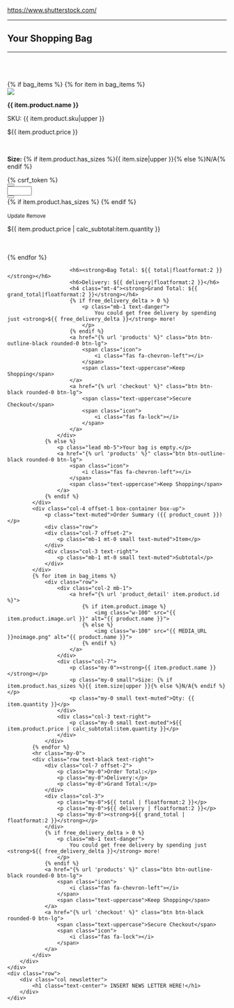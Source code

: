 https://www.shutterstock.com/
    <div class="container mb-2">
        <div class="row">
            <div class="col s-white-container "></div>
        </div>
        <div class="row">
            <div class="col">
                <hr>
                <h2 class="logo-f text-center mb-4">Your Shopping Bag</h2>
                <hr>
                <br>
                <br>
                <br>
            </div>
        </div>
        <div class="row bg-color">
            <div class="col-6">
                {% if bag_items %}
                    {% for item in bag_items %}
                        <div class="box-container s-box-left">
                            <div class="row">
                                <div class="col">
                                    <img class="bag-img" src="{{ item.product.image.url }}">
                                </div>
                                <div class="col">
                                    <p class="my-0"><strong>{{ item.product.name }}</strong></p>
                                    <p class="my-0 small text-muted">SKU: {{ item.product.sku|upper }}</p>
                                    <p class="my-0">${{ item.product.price }}</p>
                                </div>
                            </div>
                            <br>
                            <div class="row">
                                <div class="col-4">
                                    <p class="my-0"><strong>Size: </strong>{% if item.product.has_sizes %}{{ item.size|upper }}{% else %}N/A{% endif %}</p>
                                </div>
                                <div class="col-4">
                                    <form class="form update-form" method="POST" action="{% url 'adjust_bag' item.item_id %}">
                                        {% csrf_token %}
                                        <div class="form-group">
                                            <div class="input-group">
                                                <div class="input-group-prepend">
                                                    <button class="decrement-qty btn btn-sm btn-black rounded-0" 
                                                        data-item_id="{{ item.item_id }}" id="decrement-qty_{{ item.item_id }}">
                                                        <span>
                                                            <i class="fas fa-minus fa-sm"></i>
                                                        </span>
                                                    </button>
                                                </div>
                                                <input class="form-control form-control-sm qty_input" type="number"
                                                    name="quantity" value="{{ item.quantity }}" min="1" max="99"
                                                    data-item_id="{{ item.item_id }}"
                                                    id="id_qty_{{ item.item_id }}">
                                                <div class="input-group-append">
                                                    <button class="increment-qty btn btn-sm btn-black rounded-0"
                                                        data-item_id="{{ item.item_id }}" id="increment-qty_{{ item.item_id }}">
                                                        <span>
                                                            <i class="fas fa-plus fa-sm"></i>
                                                        </span>
                                                    </button>
                                                </div>
                                                {% if item.product.has_sizes %}
                                                    <input type="hidden" name="product_size" value="{{ item.size }}">
                                                {% endif %}
                                            </div>
                                        </div>
                                    </form>
                                    <a class="update-link text-info"><small>Update</small></a>
                                    <a class="remove-item text-danger float-right" id="remove_{{ item.item_id }}" data-product_size="{{ item.size }}"><small>Remove</small></a>  
                                </div>
                                <div class="col-4">
                                    <p class="my-0">  ${{ item.product.price | calc_subtotal:item.quantity }}</p>
                                </div>
                            </div>
                        </div>
                        <br>   
                    {% endfor %}
                    <br>
                    <div class="col-12 box-container box-up">

                        <h6><strong>Bag Total: ${{ total|floatformat:2 }}</strong></h6>
                        <h6>Delivery: ${{ delivery|floatformat:2 }}</h6>
                        <h4 class="mt-4"><strong>Grand Total: ${{ grand_total|floatformat:2 }}</strong></h4>
                        {% if free_delivery_delta > 0 %}
                            <p class="mb-1 text-danger">
                                You could get free delivery by spending just <strong>${{ free_delivery_delta }}</strong> more!
                            </p>
                        {% endif %}
                        <a href="{% url 'products' %}" class="btn btn-outline-black rounded-0 btn-lg">
                            <span class="icon">
                                <i class="fas fa-chevron-left"></i>
                            </span>
                            <span class="text-uppercase">Keep Shopping</span>
                        </a>
                        <a href="{% url 'checkout' %}" class="btn btn-black rounded-0 btn-lg">
                            <span class="text-uppercase">Secure Checkout</span>
                            <span class="icon">
                                <i class="fas fa-lock"></i>
                            </span>
                        </a>
                    </div>
                {% else %}
                    <p class="lead mb-5">Your bag is empty.</p>
                    <a href="{% url 'products' %}" class="btn btn-outline-black rounded-0 btn-lg">
                        <span class="icon">
                            <i class="fas fa-chevron-left"></i>
                        </span>
                        <span class="text-uppercase">Keep Shopping</span>
                    </a>
                {% endif %}
            </div>
            <div class="col-4 offset-1 box-container box-up">
                <p class="text-muted">Order Summary ({{ product_count }})</p>
                <div class="row">
                <div class="col-7 offset-2">
                    <p class="mb-1 mt-0 small text-muted">Item</p>
                </div>
                <div class="col-3 text-right">
                    <p class="mb-1 mt-0 small text-muted">Subtotal</p>
                </div>
            </div>
            {% for item in bag_items %}
                <div class="row">
                    <div class="col-2 mb-1">
                        <a href="{% url 'product_detail' item.product.id %}">
                            {% if item.product.image %}
                                <img class="w-100" src="{{ item.product.image.url }}" alt="{{ product.name }}">
                            {% else %}
                                <img class="w-100" src="{{ MEDIA_URL }}noimage.png" alt="{{ product.name }}">
                            {% endif %}
                        </a>
                    </div>
                    <div class="col-7">
                        <p class="my-0"><strong>{{ item.product.name }}</strong></p>
                        <p class="my-0 small">Size: {% if item.product.has_sizes %}{{ item.size|upper }}{% else %}N/A{% endif %}</p>
                        <p class="my-0 small text-muted">Qty: {{ item.quantity }}</p>
                    </div>
                    <div class="col-3 text-right">
                        <p class="my-0 small text-muted">${{ item.product.price | calc_subtotal:item.quantity }}</p>
                    </div>
                </div>
            {% endfor %}
            <hr class="my-0">
            <div class="row text-black text-right">
                <div class="col-7 offset-2">
                    <p class="my-0">Order Total:</p>
                    <p class="my-0">Delivery:</p>
                    <p class="my-0">Grand Total:</p>
                </div>
                <div class="col-3">
                    <p class="my-0">${{ total | floatformat:2 }}</p>
                    <p class="my-0">${{ delivery | floatformat:2 }}</p>
                    <p class="my-0"><strong>${{ grand_total | floatformat:2 }}</strong></p>
                </div>
                {% if free_delivery_delta > 0 %}
                    <p class="mb-1 text-danger">
                        You could get free delivery by spending just <strong>${{ free_delivery_delta }}</strong> more!
                    </p>
                {% endif %}
                <a href="{% url 'products' %}" class="btn btn-outline-black rounded-0 btn-lg">
                    <span class="icon">
                        <i class="fas fa-chevron-left"></i>
                    </span>
                    <span class="text-uppercase">Keep Shopping</span>
                </a>
                <a href="{% url 'checkout' %}" class="btn btn-black rounded-0 btn-lg">
                    <span class="text-uppercase">Secure Checkout</span>
                    <span class="icon">
                        <i class="fas fa-lock"></i>
                    </span>
                </a>
            </div>
        </div>
    </div>
    <div class="row">
        <div class="col newsletter">
            <h1 class="text-center"> INSERT NEWS LETTER HERE!</h1>
        </div>
    </div>